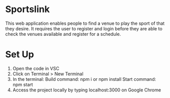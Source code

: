 # Sportslink

This web application enables people to find a venue to play the sport of that they desire. It requires the user to register and login before they are able to check the venues available and register for a schedule.

# Set Up
1. Open the code in VSC
2. Click on Terminal > New Terminal
3. In the terminal:
    Build command: npm i or npm install
    Start command: npm start
4. Access the project locally by typing localhost:3000 on Google Chrome
